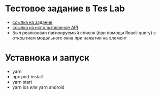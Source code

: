 # Тестовое задание в Tes Lab
- [ссылка на задание](https://gist.github.com/AlMel3000/e6f56ac993e642c6ed270e5af6350b5a)
- [ссылка на использованное API](https://rickandmortyapi.com/)
- Был реализован пагинируемый список (при помощи React-query) с открытием модального окна при нажатии на элемент

# Уставнока и запуск
- yarn
- npx pod-install
- yarn start
- yarn ios или yarn android